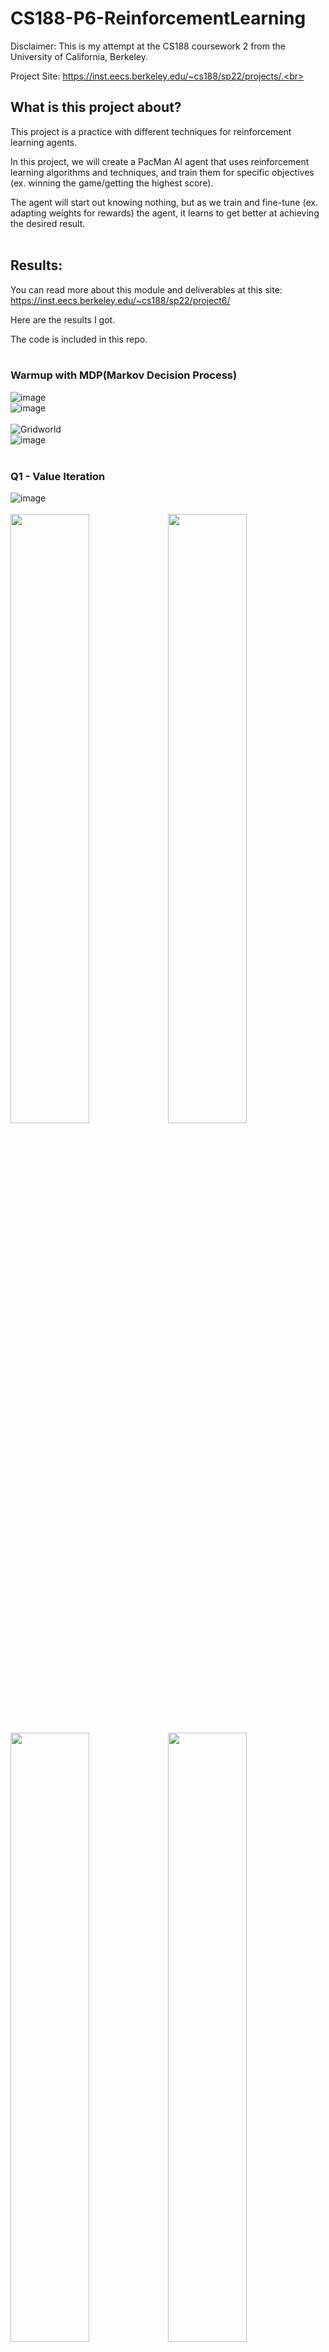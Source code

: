 # CS188-P6-ReinforcementLearning

Disclaimer: This is my attempt at the CS188 coursework 2 from the University of California, Berkeley.<br>

Project Site: https://inst.eecs.berkeley.edu/~cs188/sp22/projects/.<br><br>

## What is this project about?<br>

This project is a practice with different techniques for reinforcement learning agents.<br>

In this project, we will create a PacMan AI agent that uses reinforcement learning algorithms and techniques, and train them for specific objectives (ex. winning the game/getting the highest score).<br>

The agent will start out knowing nothing, but as we train and fine-tune (ex. adapting weights for rewards) the agent, it learns to get better at achieving the desired result.<br><br>

## Results:<br>

You can read more about this module and deliverables at this site: https://inst.eecs.berkeley.edu/~cs188/sp22/project6/<br>

Here are the results I got.<br>

The code is included in this repo.<br><br>

### Warmup with MDP(Markov Decision Process)
![image](https://user-images.githubusercontent.com/98131995/225820562-1663601a-e9ce-44ce-971f-19ce5dd5d97f.png)<br>
![image](https://user-images.githubusercontent.com/98131995/225820651-3f46fe07-fea9-4fd8-baa4-d5c9a88e8b59.png)<br><br>
![Gridworld](https://user-images.githubusercontent.com/98131995/225821743-8408a9b1-7cd0-47ca-8331-98b6ec614c40.gif)<br>
![image](https://user-images.githubusercontent.com/98131995/225821148-2078b6c8-56e8-4c2d-a97b-c4260f9a8e4e.png)<br><br>

### Q1 - Value Iteration<br>
![image](https://user-images.githubusercontent.com/98131995/234208460-3b935328-b928-4ae6-965b-236b3c5eab03.png)<br><br>
<img src="https://user-images.githubusercontent.com/98131995/225823541-962e0a37-2eb1-4238-b90e-449f4ff059c3.png" width=50% height=50%><img src="https://user-images.githubusercontent.com/98131995/225823063-b59e39e6-6d87-43bd-9411-614a8cef54f4.png" width=50% height=50%><br>
<img src="https://user-images.githubusercontent.com/98131995/225823586-1c8830ba-c32c-46b3-8dc8-932b229c7008.png" width=50% height=50%><img src="https://user-images.githubusercontent.com/98131995/225823878-678e17ab-ebd8-486c-9116-7525bae39a9c.png" width=50% height=50%><br><br>

### Q2 - Policies<br>
![image](https://user-images.githubusercontent.com/98131995/225827152-8412bec2-a79e-4cc7-b685-de2d4ba9a991.png)<br>
![image](https://user-images.githubusercontent.com/98131995/225827190-ea10f601-f7fb-466c-928d-f94d7c57c8c4.png)<br>
![image](https://user-images.githubusercontent.com/98131995/225827737-4fa8fd4d-5f5f-4db1-9f32-7cf6ea15cae3.png)<br>
<img src="https://user-images.githubusercontent.com/98131995/225829582-184692f1-2ce1-422d-a930-49906db63f93.png" width=50% height=50%><img src="https://user-images.githubusercontent.com/98131995/225829709-b83261a6-0ae0-4c02-a771-dd00c212adaa.png" width=50% height=50%><br>


### Q3 - Q-Learning<br>
![image](https://user-images.githubusercontent.com/98131995/225831054-75f893f9-0bd8-453d-bc90-3eae9b5f0a4c.png)<br>
![image](https://user-images.githubusercontent.com/98131995/225831218-9c9bc99a-d761-4984-a83f-58fd18cf4543.png)<br>
![image](https://user-images.githubusercontent.com/98131995/225831350-3035e5d2-bebc-404e-93ca-28e940d0f557.png)<br><br>

### Q4 - Epsilon Greedy<br>
![image](https://user-images.githubusercontent.com/98131995/225831658-98a4d8db-38a4-4e44-b2f6-32497a64a2b4.png)<br><br>

### Q5 - Q-Learning and Pacman<br>
After 10 training sessions:<br>
![image](https://user-images.githubusercontent.com/98131995/225833590-366f36d2-347e-44dd-a814-ed755c4eb36c.png)<br><br>
After 2000 training sessions:<br>
![image](https://user-images.githubusercontent.com/98131995/225833793-96c1a804-80f3-4fdb-8915-691b30bcbc1c.png)<br><br>

### Q6 - Approximate Q-Learning<br>
![image](https://user-images.githubusercontent.com/98131995/225834168-fc3cad95-78d5-4ba3-999f-b7cd45d17e3a.png)<br><br>
![Approximate Q-Learning](https://user-images.githubusercontent.com/98131995/225861305-789c83dc-0668-4974-81bf-2072496591c6.gif)<br><br>
<img src="https://user-images.githubusercontent.com/98131995/225857647-88cfde9d-d790-40c1-9cf6-89c619a0a635.png" width=50% height=50%><img src="https://user-images.githubusercontent.com/98131995/225857867-f528aa0b-ca2f-4d51-a3cf-bcdd37de9346.png" width=50% height=50%><br>
<img src="https://user-images.githubusercontent.com/98131995/225858011-93c22b52-2637-4e0a-9452-463d497e0487.png" width=50% height=50%><img src="https://user-images.githubusercontent.com/98131995/225859558-b48f1093-fd35-4f9d-9fea-a4a498dadd21.png" width=50% height=50%><br><br>
![image](https://user-images.githubusercontent.com/98131995/225859892-6d5a91a1-313f-411e-95bd-3ed0aec0ee39.png)<br><br>

